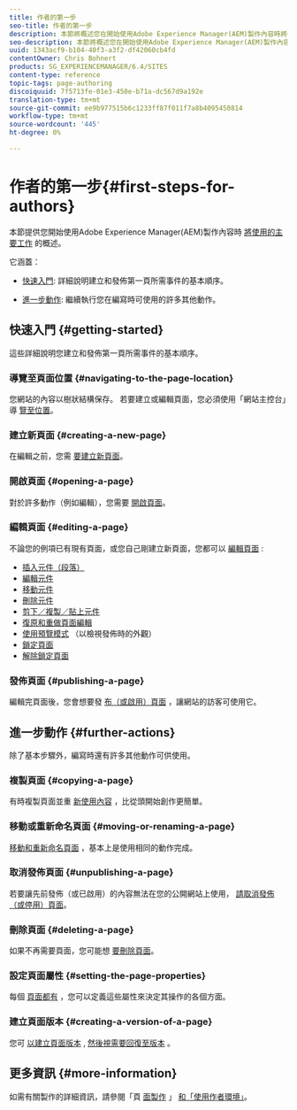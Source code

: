 ```yaml
---
title: 作者的第一步
seo-title: 作者的第一步
description: 本節將概述您在開始使用Adobe Experience Manager(AEM)製作內容時將使用的主要工作。
seo-description: 本節將概述您在開始使用Adobe Experience Manager(AEM)製作內容時將使用的主要工作。
uuid: 1343acf9-b104-40f3-a3f2-df42060cb4fd
contentOwner: Chris Bohnert
products: SG_EXPERIENCEMANAGER/6.4/SITES
content-type: reference
topic-tags: page-authoring
discoiquuid: 7f5713fe-01e3-450e-b71a-dc567d9a192e
translation-type: tm+mt
source-git-commit: ee9b977515b6c1233ff87f011f7a8b4095450814
workflow-type: tm+mt
source-wordcount: '445'
ht-degree: 0%

---
```



# 作者的第一步{#first-steps-for-authors}

本節提供您開始使用Adobe Experience Manager(AEM)製作內容時 [將使用的主要工作](/help/sites-authoring/author.md#concept-of-authoring-and-publishing) 的概述。

它涵蓋：

* [快速入門](#getting-started): 詳細說明建立和發佈第一頁所需事件的基本順序。

* [進一步動作](#further-actions): 繼續執行您在編寫時可使用的許多其他動作。

## 快速入門 {#getting-started}

這些詳細說明您建立和發佈第一頁所需事件的基本順序。

### 導覽至頁面位置 {#navigating-to-the-page-location}

您網站的內容以樹狀結構保存。 若要建立或編輯頁面，您必須使用「網站主控台」導 [覽至位置](/help/sites-classic-ui-authoring/author-env-basic-handling.md#navigating-with-the-websites-console)。

### 建立新頁面 {#creating-a-new-page}

在編輯之前，您需 [要建立新頁面](/help/sites-classic-ui-authoring/classic-page-author-manage-pages.md#creating-a-new-page)。

### 開啟頁面 {#opening-a-page}

對於許多動作（例如編輯），您需要 [開啟頁面](/help/sites-classic-ui-authoring/classic-page-author-manage-pages.md#opening-a-page-for-editing)。

### 編輯頁面 {#editing-a-page}

不論您的例項已有現有頁面，或您自己剛建立新頁面，您都可以 [編輯頁面](/help/sites-classic-ui-authoring/classic-page-author-edit-content.md) :

* [插入元件（段落）](/help/sites-classic-ui-authoring/classic-page-author-edit-content.md#inserting-a-component)
* [編輯元件](/help/sites-classic-ui-authoring/classic-page-author-edit-content.md#editing-a-component-content-and-properties)
* [移動元件](/help/sites-classic-ui-authoring/classic-page-author-edit-content.md#moving-a-component)
* [刪除元件](/help/sites-classic-ui-authoring/classic-page-author-edit-content.md#deleting-a-component)
* [剪下／複製／貼上元件](/help/sites-classic-ui-authoring/classic-page-author-edit-content.md#cut-copy-paste-a-component)
* [復原和重做頁面編輯](/help/sites-classic-ui-authoring/classic-page-author-edit-content.md#undoing-and-redoing-page-edits)
* [使用預覽模式](/help/sites-classic-ui-authoring/classic-page-author-edit-content.md#previewing-pages) （以檢視發佈時的外觀）
* [鎖定頁面](/help/sites-classic-ui-authoring/classic-page-author-edit-content.md#locking-a-page)
* [解除鎖定頁面](/help/sites-classic-ui-authoring/classic-page-author-edit-content.md#unlocking-a-page)

### 發佈頁面 {#publishing-a-page}

編輯完頁面後，您會想要發 [布（或啟用）頁面](/help/sites-classic-ui-authoring/classic-page-author-publish-pages.md#main-pars-title-10) ，讓網站的訪客可使用它。

## 進一步動作 {#further-actions}

除了基本步驟外，編寫時還有許多其他動作可供使用。

### 複製頁面 {#copying-a-page}

有時複製頁面並重 [新使用內容](/help/sites-classic-ui-authoring/classic-page-author-manage-pages.md#copying-and-pasting-a-page) ，比從頭開始創作更簡單。

### 移動或重新命名頁面 {#moving-or-renaming-a-page}

[移動和重新命名頁面](/help/sites-classic-ui-authoring/classic-page-author-manage-pages.md#moving-or-renaming-page) ，基本上是使用相同的動作完成。

### 取消發佈頁面 {#unpublishing-a-page}

若要讓先前發佈（或已啟用）的內容無法在您的公開網站上使用， [請取消發佈（或停用）頁面](/help/sites-classic-ui-authoring/classic-page-author-publish-pages.md#unpublishing-a-page)。

### 刪除頁面 {#deleting-a-page}

如果不再需要頁面，您可能想 [要刪除頁面](/help/sites-classic-ui-authoring/classic-page-author-manage-pages.md#deleting-a-page)。

### 設定頁面屬性 {#setting-the-page-properties}

每個 [頁面都有](/help/sites-classic-ui-authoring/classic-page-author-edit-page-properties.md) ，您可以定義這些屬性來決定其操作的各個方面。

### 建立頁面版本 {#creating-a-version-of-a-page}

您可 [以建立頁面版本](/help/sites-classic-ui-authoring/classic-page-author-work-with-versions.md#creating-a-new-version) , [然後視需要回復至版本](/help/sites-classic-ui-authoring/classic-page-author-work-with-versions.md#restoring-a-page-version-from-sidekick) 。

## 更多資訊 {#more-information}

如需有關製作的詳細資訊，請參閱「頁 [面製作](/help/sites-classic-ui-authoring/classic-page-author.md) 」 [和「使用作者環境」](/help/sites-classic-ui-authoring/author-env.md)。
